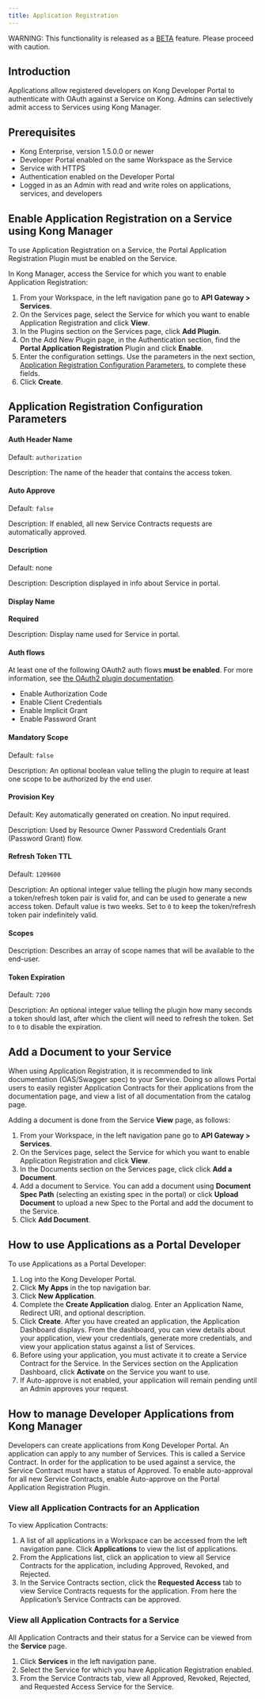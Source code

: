 ```yaml
---
title: Application Registration
---
```


<div class="alert alert-red">WARNING: This functionality is released as a <a href="/enterprise/latest/introduction/key-concepts/#beta">BETA</a> feature. Please proceed with caution.</div>


## Introduction
Applications allow registered developers on Kong Developer Portal to authenticate with OAuth against a Service on Kong. Admins can selectively admit access to Services using Kong Manager.

## Prerequisites
* Kong Enterprise, version 1.5.0.0 or newer
* Developer Portal enabled on the same Workspace as the Service
* Service with HTTPS
* Authentication enabled on the Developer Portal
* Logged in as an Admin with read and write roles on applications, services, and developers

## Enable Application Registration on a Service using Kong Manager
To use Application Registration on a Service, the Portal Application Registration Plugin must be enabled on the Service.

In Kong Manager, access the Service for which you want to enable Application Registration:
1. From your Workspace, in the left navigation pane go to **API Gateway > Services**.
2. On the Services page, select the Service for which you want to enable Application Registration and click **View**.
3. In the Plugins section on the Services page, click **Add Plugin**.
4. On the Add New Plugin page, in the Authentication section, find the **Portal Application Registration** Plugin and click **Enable**.
5. Enter the configuration settings. Use the parameters in the next section, [Application Registration Configuration Parameters](#application-registration-configuration-parameters), to complete these fields.
6. Click **Create**.  

## Application Registration Configuration Parameters

#### Auth Header Name

Default: `authorization`

Description: The name of the header that contains the access token.

#### Auto Approve

Default: `false`

Description: If enabled, all new Service Contracts requests are automatically approved.

#### Description

Default: none

Description: Description displayed in info about Service in portal.

#### Display Name

**Required**

Description: Display name used for Service in portal.

#### Auth flows

At least one of the following OAuth2 auth flows **must be enabled**. For more information, see [the OAuth2 plugin documentation](/../hub/kong-inc/oauth2/).

* Enable Authorization Code
* Enable Client Credentials
* Enable Implicit Grant
* Enable Password Grant

#### Mandatory Scope

Default: `false`

Description: An optional boolean value telling the plugin to require at least one scope to be authorized by the end user.

#### Provision Key

Default: Key automatically generated on creation. No input required.

Description: Used by Resource Owner Password Credentials Grant (Password Grant) flow.

#### Refresh Token TTL

Default: `1209600`

Description: An optional integer value telling the plugin how many seconds a token/refresh token pair is valid for, and can be used to generate a new access token. Default value is two weeks. Set to `0` to keep the token/refresh token pair indefinitely valid.

#### Scopes

Description: Describes an array of scope names that will be available to the end-user.

#### Token Expiration

Default: `7200`

Description: An optional integer value telling the plugin how many seconds a token should last, after which the client will need to refresh the token. Set to `0` to disable the expiration.

## Add a Document to your Service
When using Application Registration, it is recommended to link documentation (OAS/Swagger spec) to your Service. Doing so allows Portal users to easily register Application Contracts for their applications from the documentation page, and view a list of all documentation from the catalog page.

Adding a document is done from the Service **View** page, as follows:
1. From your Workspace, in the left navigation pane go to **API Gateway > Services**.
2. On the Services page, select the Service for which you want to enable Application Registration and click **View**.
3. In the Documents section on the Services page, click click **Add a Document**.
4. Add a document to Service. You can add a document using **Document Spec Path** (selecting an existing spec in the portal) or click **Upload Document** to upload a new Spec to the Portal and add the document to the Service.
5. Click **Add Document**.

## How to use Applications as a Portal Developer
To use Applications as a Portal Developer:
1. Log into the Kong Developer Portal.
2. Click **My Apps** in the top navigation bar.
3. Click **New Application**.
4. Complete the **Create Application** dialog. Enter an Application Name, Redirect URI, and optional description.
5. Click **Create**. After you have created an application, the Application Dashboard displays. From the dashboard, you can view details about your application, view your credentials, generate more credentials, and view your application status against a list of Services.
6. Before using your application, you must activate it to create a Service Contract for the Service. In the Services section on the Application Dashboard, click **Activate** on the Service you want to use.
7. If Auto-approve is not enabled, your application will remain pending until an Admin approves your request.

## How to manage Developer Applications from Kong Manager
Developers can create applications from Kong Developer Portal. An application can apply to any number of Services. This is called a Service Contract. In order for the application to be used against a service, the Service Contract must have a status of Approved. To enable auto-approval for all new Service Contracts, enable Auto-approve on the Portal Application Registration Plugin.

### View all Application Contracts for an Application
To view Application Contracts:
1. A list of all applications in a Workspace can be accessed from the left navigation pane. Click **Applications** to view the list of applications.
2. From the Applications list, click an application to view all Service Contracts for the application, including Approved, Revoked, and Rejected.
3. In the Service Contracts section, click the **Requested Access** tab to view Service Contracts requests for the application. From here the Application’s Service Contracts can be approved.

### View all Application Contracts for a Service
All Application Contracts and their status for a Service can be viewed from the **Service** page.
1. Click **Services** in the left navigation pane.
2. Select the Service for which you have Application Registration enabled.
3. From the Service Contracts tab, view all Approved, Revoked, Rejected, and Requested Access Service for the Service.
